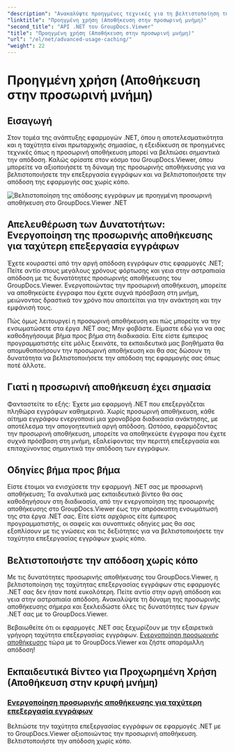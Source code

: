 ```yaml
---
"description": "Ανακαλύψτε προηγμένες τεχνικές για τη βελτιστοποίηση της ταχύτητας επεξεργασίας εγγράφων σε εφαρμογές .NET με το GroupDocs.Viewer. Μάθετε πώς να ενεργοποιήσετε την προσωρινή αποθήκευση για ταχύτερη απόδοση τώρα!"
"linktitle": "Προηγμένη χρήση (Αποθήκευση στην προσωρινή μνήμη)"
"second_title": "API .NET του GroupDocs.Viewer"
"title": "Προηγμένη χρήση (Αποθήκευση στην προσωρινή μνήμη)"
"url": "/el/net/advanced-usage-caching/"
"weight": 22
---
```


# Προηγμένη χρήση (Αποθήκευση στην προσωρινή μνήμη)


## Εισαγωγή

Στον τομέα της ανάπτυξης εφαρμογών .NET, όπου η αποτελεσματικότητα και η ταχύτητα είναι πρωταρχικής σημασίας, η εξειδίκευση σε προηγμένες τεχνικές όπως η προσωρινή αποθήκευση μπορεί να βελτιώσει σημαντικά την απόδοση. Καλώς ορίσατε στον κόσμο του GroupDocs.Viewer, όπου μπορείτε να αξιοποιήσετε τη δύναμη της προσωρινής αποθήκευσης για να βελτιστοποιήσετε την επεξεργασία εγγράφων και να βελτιστοποιήσετε την απόδοση της εφαρμογής σας χωρίς κόπο.

![Βελτιστοποίηση της απόδοσης εγγράφων με προηγμένη προσωρινή αποθήκευση στο GroupDocs.Viewer .NET](/viewer/advanced-usage/image.png)
## Απελευθέρωση των Δυνατοτήτων: Ενεργοποίηση της προσωρινής αποθήκευσης για ταχύτερη επεξεργασία εγγράφων

Έχετε κουραστεί από την αργή απόδοση εγγράφων στις εφαρμογές .NET; Πείτε αντίο στους μεγάλους χρόνους φόρτωσης και γεια στην αστραπιαία απόδοση με τις δυνατότητες προσωρινής αποθήκευσης του GroupDocs.Viewer. Ενεργοποιώντας την προσωρινή αποθήκευση, μπορείτε να αποθηκεύετε έγγραφα που έχετε συχνά πρόσβαση στη μνήμη, μειώνοντας δραστικά τον χρόνο που απαιτείται για την ανάκτηση και την εμφάνισή τους.

Πώς όμως λειτουργεί η προσωρινή αποθήκευση και πώς μπορείτε να την ενσωματώσετε στα έργα .NET σας; Μην φοβάστε. Είμαστε εδώ για να σας καθοδηγήσουμε βήμα προς βήμα στη διαδικασία. Είτε είστε έμπειρος προγραμματιστής είτε μόλις ξεκινάτε, τα εκπαιδευτικά μας βοηθήματα θα απομυθοποιήσουν την προσωρινή αποθήκευση και θα σας δώσουν τη δυνατότητα να βελτιστοποιήσετε την απόδοση της εφαρμογής σας όπως ποτέ άλλοτε.

## Γιατί η προσωρινή αποθήκευση έχει σημασία

Φανταστείτε το εξής: Έχετε μια εφαρμογή .NET που επεξεργάζεται πληθώρα εγγράφων καθημερινά. Χωρίς προσωρινή αποθήκευση, κάθε αίτημα εγγράφου ενεργοποιεί μια χρονοβόρα διαδικασία ανάκτησης, με αποτέλεσμα την απογοητευτικά αργή απόδοση. Ωστόσο, εφαρμόζοντας την προσωρινή αποθήκευση, μπορείτε να αποθηκεύετε έγγραφα που έχετε συχνά πρόσβαση στη μνήμη, εξαλείφοντας την περιττή επεξεργασία και επιταχύνοντας σημαντικά την απόδοση των εγγράφων.

## Οδηγίες βήμα προς βήμα

Είστε έτοιμοι να ενισχύσετε την εφαρμογή .NET σας με προσωρινή αποθήκευση; Τα αναλυτικά μας εκπαιδευτικά βίντεο θα σας καθοδηγήσουν στη διαδικασία, από την ενεργοποίηση της προσωρινής αποθήκευσης στο GroupDocs.Viewer έως την απρόσκοπτη ενσωμάτωσή της στα έργα .NET σας. Είτε είστε αρχάριος είτε έμπειρος προγραμματιστής, οι σαφείς και συνοπτικές οδηγίες μας θα σας εξοπλίσουν με τις γνώσεις και τις δεξιότητες για να βελτιστοποιήσετε την ταχύτητα επεξεργασίας εγγράφων χωρίς κόπο.

## Βελτιστοποιήστε την απόδοση χωρίς κόπο

Με τις δυνατότητες προσωρινής αποθήκευσης του GroupDocs.Viewer, η βελτιστοποίηση της ταχύτητας επεξεργασίας εγγράφων στις εφαρμογές .NET σας δεν ήταν ποτέ ευκολότερη. Πείτε αντίο στην αργή απόδοση και γεια στην αστραπιαία απόδοση. Ανακαλύψτε τη δύναμη της προσωρινής αποθήκευσης σήμερα και ξεκλειδώστε όλες τις δυνατότητες των έργων .NET σας με το GroupDocs.Viewer.

Βεβαιωθείτε ότι οι εφαρμογές .NET σας ξεχωρίζουν με την εξαιρετικά γρήγορη ταχύτητα επεξεργασίας εγγράφων. [Ενεργοποίηση προσωρινής αποθήκευσης](./enable-caching/) τώρα με το GroupDocs.Viewer και ζήστε απαράμιλλη απόδοση!

## Εκπαιδευτικά Βίντεο για Προχωρημένη Χρήση (Αποθήκευση στην κρυφή μνήμη)
### [Ενεργοποίηση προσωρινής αποθήκευσης για ταχύτερη επεξεργασία εγγράφων](./enable-caching/)
Βελτιώστε την ταχύτητα επεξεργασίας εγγράφων σε εφαρμογές .NET με το GroupDocs.Viewer αξιοποιώντας την προσωρινή αποθήκευση. Βελτιστοποιήστε την απόδοση χωρίς κόπο.